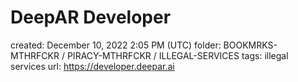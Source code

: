 # DeepAR Developer

created: December 10, 2022 2:05 PM (UTC)
folder: BOOKMRKS-MTHRFCKR / PIRACY-MTHRFCKR / ILLEGAL-SERVICES
tags: illegal services
url: https://developer.deepar.ai